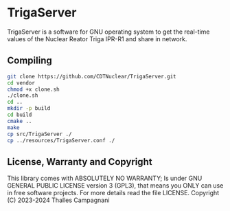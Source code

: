 # TrigaServer

TrigaServer is a software for GNU operating system to get the real-time values of the Nuclear Reator Triga IPR-R1 and share in network.

## Compiling

``` Bash
git clone https://github.com/CDTNuclear/TrigaServer.git
cd vendor
chmod +x clone.sh
./clone.sh
cd ..
mkdir -p build
cd build
cmake ..
make
cp src/TrigaServer ./
cp ../resources/TrigaServer.conf ./
```

## License, Warranty and Copyright

This library comes with ABSOLUTELY NO WARRANTY; Is under GNU GENERAL PUBLIC LICENSE version 3 (GPL3), that means you ONLY can use in free software projects.
For more details read the file LICENSE.
Copyright (C) 2023-2024  Thalles Campagnani